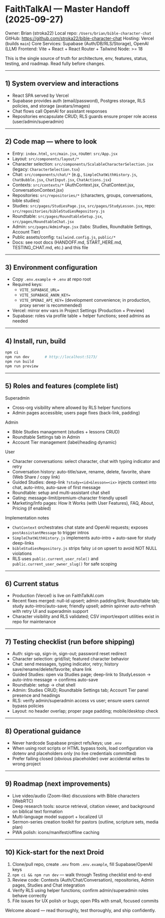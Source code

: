  # FaithTalkAI — Master Handoff (2025-09-27)
 
 Owner: Brian (stroka22)
 Local repo: `/Users/brian/bible-character-chat`
 GitHub: https://github.com/stroka22/bible-character-chat
 Hosting: Vercel (builds `main`)
 Core Services: Supabase (Auth/DB/RLS/Storage), OpenAI (LLM)
 Frontend: Vite + React + React Router + Tailwind
 Node: >= 18
 
 This is the single source of truth for architecture, env, features, status, testing, and roadmap. Read fully before changes.
 
 ---
 
 ## 1) System overview and interactions
 - React SPA served by Vercel
 - Supabase provides auth (email/password), Postgres storage, RLS policies, and storage (avatars/images)
 - Chat flows call OpenAI for assistant responses
 - Repositories encapsulate CRUD; RLS guards ensure proper role access (user/admin/superadmin)
 
 ---
 
 ## 2) Code map — where to look
 - Entry: `index.html`, `src/main.jsx`, router: `src/App.jsx`
 - Layout: `src/components/layout/*`
 - Character selection: `src/components/ScalableCharacterSelection.jsx` (legacy: `CharacterSelection.tsx`)
 - Chat: `src/components/chat/*` (e.g., `SimpleChatWithHistory.js`, `ChatBubble.jsx`, `ChatInput.jsx`, `ChatActions.jsx`)
 - Contexts: `src/contexts/*` (AuthContext.jsx, ChatContext.jsx, ConversationContext.jsx)
 - Repositories: `src/repositories/*` (characters, groups, conversations, bible studies)
 - Studies: `src/pages/StudiesPage.jsx`, `src/pages/StudyLesson.jsx`, repo: `src/repositories/bibleStudiesRepository.js`
 - Roundtable: `src/pages/RoundtableSetup.jsx`, `src/pages/RoundtableChat.jsx`
 - Admin: `src/pages/AdminPage.jsx` (tabs: Studies, Roundtable Settings, Account Tier)
 - Public assets/config: `tailwind.config.js`, `public/*`
 - Docs: see root docs (HANDOFF.md, START_HERE.md, TESTING_CHAT.md, etc.) and this file
 
 ---
 
 ## 3) Environment configuration
 - Copy `.env.example` → `.env` at repo root
 - Required keys:
   - `VITE_SUPABASE_URL=`
   - `VITE_SUPABASE_ANON_KEY=`
   - `VITE_OPENAI_API_KEY=`  (development convenience; in production, proxy server is recommended)
 - Vercel: mirror env vars in Project Settings (Production + Preview)
 - Supabase: roles via profile table + helper functions; seed admins as needed
 
 ---
 
 ## 4) Install, run, build
 ```bash
 npm ci
 npm run dev       # http://localhost:5173/
 npm run build
 npm run preview
 ```
 
 ---
 
 ## 5) Roles and features (complete list)
 
 Superadmin
 - Cross-org visibility where allowed by RLS helper functions
 - Admin pages accessible; users page fixes (back-link, padding)
 
 Admin
 - Bible Studies management (studies + lessons CRUD)
 - Roundtable Settings tab in Admin
 - Account Tier management (label/heading dynamic)
 
 User
 - Character conversations: select character, chat with typing indicator and retry
 - Conversation history: auto-title/save, rename, delete, favorite, share (Web Share / copy link)
 - Guided Studies: deep-link `?study=<id>&lesson=<ix>` injects context into chat, auto-intro, auto-save of first message
 - Roundtable: setup and multi-assistant chat shell
 - Gating: message-limit/premium-character friendly upsell
 - Marketing/Info pages: How It Works (with User Features), FAQ, About, Pricing (if enabled)
 
 Implementation notes
 - `ChatContext` orchestrates chat state and OpenAI requests; exposes `postAssistantMessage` to trigger intros
 - `SimpleChatWithHistory.js` implements auto-intro + auto-save for study deep-links
 - `bibleStudiesRepository.js` strips falsy `id` on upsert to avoid NOT NULL violations
 - RLS uses `public.current_user_role()` and `public.current_user_owner_slug()` for safe scoping
 
 ---
 
 ## 6) Current status
 - Production (Vercel) is live on FaithTalkAI.com
 - Recent fixes merged: null-id upsert; admin padding/link; Roundtable tab; study auto-intro/auto-save; friendly upsell; admin spinner auto-refresh with retry UI and superadmin support
 - Character visibility and RLS validated; CSV import/export utilities exist in repo for maintenance
 
 ---
 
 ## 7) Testing checklist (run before shipping)
 - Auth: sign-up, sign-in, sign-out; password reset redirect
 - Character selection: grid/list; featured character behavior
 - Chat: send messages, typing indicator, retry; history save/rename/delete/favorite; share link
 - Guided Studies: open via Studies page; deep-link to StudyLesson → auto-intro message → confirms auto-save
 - Roundtable: setup → chat shell
 - Admin: Studies CRUD; Roundtable Settings tab; Account Tier panel presence and headings
 - RLS: verify admin/superadmin access vs user; ensure users cannot bypass policies
 - Layout: no header overlap; proper page padding; mobile/desktop check
 
 ---
 
 ## 8) Operational guidance
 - Never hardcode Supabase project refs/keys; use `.env`
 - When using root scripts or HTML bypass tools, load configuration via dotenv and placeholders only (no live credentials committed)
 - Prefer failing closed (obvious placeholder) over accidental writes to wrong project
 
 ---
 
 ## 9) Roadmap (next improvements)
 - Live video/audio (Zoom-like) discussions with Bible characters (WebRTC)
 - Deep research tools: source retrieval, citation viewer, and background on biblical text formation
 - Multi-language model support + localized UI
 - Sermon-series creation toolkit for pastors (outline, scripture sets, media plan)
 - PWA polish: icons/manifest/offline caching
 
 ---
 
 ## 10) Kick-start for the next Droid
 1) Clone/pull repo, create `.env` from `.env.example`, fill Supabase/OpenAI keys
 2) `npm ci && npm run dev` — walk through Testing checklist end-to-end
 3) Review code: Contexts (Auth/Chat/Conversation), repositories, Admin pages, Studies and Chat integration
 4) Verify RLS using helper functions; confirm admin/superadmin roles behave correctly
 5) File issues for UX polish or bugs; open PRs with small, focused commits
 
 Welcome aboard — read thoroughly, test thoroughly, and ship confidently.
